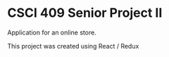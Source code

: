 # CSCI 409 Senior Project II

Application for an online store.

This project was created using React / Redux
